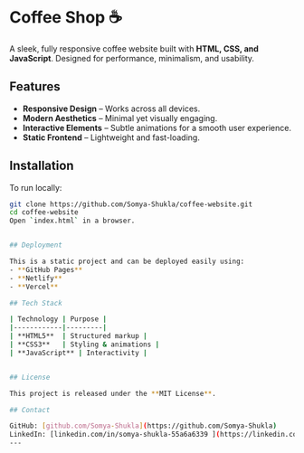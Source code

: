 # Coffee Shop ☕  

A sleek, fully responsive coffee website built with **HTML, CSS, and JavaScript**. Designed for performance, minimalism, and usability.  

## Features  

- **Responsive Design** – Works across all devices.  
- **Modern Aesthetics** – Minimal yet visually engaging.  
- **Interactive Elements** – Subtle animations for a smooth user experience.  
- **Static Frontend** – Lightweight and fast-loading.
## Installation  

To run locally:  
```bash
git clone https://github.com/Somya-Shukla/coffee-website.git
cd coffee-website
Open `index.html` in a browser.


## Deployment  

This is a static project and can be deployed easily using:  
- **GitHub Pages**  
- **Netlify**  
- **Vercel**  

## Tech Stack  

| Technology | Purpose |
|------------|---------|
| **HTML5**  | Structured markup |
| **CSS3**   | Styling & animations |
| **JavaScript** | Interactivity |


## License  

This project is released under the **MIT License**.  

## Contact  

GitHub: [github.com/Somya-Shukla](https://github.com/Somya-Shukla)  
LinkedIn: [linkedin.com/in/somya-shukla-55a6a6339 ](https://linkedin.com/in/somya-shukla-55a6a6339)
---

